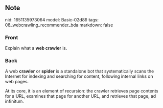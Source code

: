 ## Note
nid: 1651135973064
model: Basic-02d89
tags: 08_webcrawling_recommender_bda
markdown: false

### Front
Explain what a <b>web crawler</b> is.

### Back
A web <b>crawler</b> or <b>spider</b> is a standalone bot that systematically scans the Internet for indexing and searching for content, following internal links on web pages.

At its core, it is an element of recursion: the crawler retrieves page contents for a URL, examines that page for another URL, and retrieves that page, ad infinitum.
